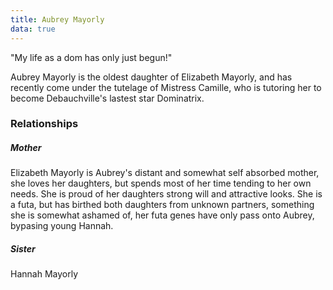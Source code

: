 ```yaml
---
title: Aubrey Mayorly
data: true
---
```


"My life as a dom has only just begun!"

Aubrey Mayorly is the oldest daughter of Elizabeth Mayorly, and has recently come under the tutelage of Mistress Camille, who is tutoring her to become Debauchville's lastest star Dominatrix.


### Relationships

##### Mother

Elizabeth Mayorly is Aubrey's distant and somewhat self absorbed mother, she loves her daughters, but spends most of her time tending to her own needs. She is proud of her daughters strong will and attractive looks. She is a futa, but has birthed both daughters from unknown partners, something she is somewhat ashamed of, her futa genes have only pass onto Aubrey, bypasing young Hannah.

##### Sister

Hannah Mayorly